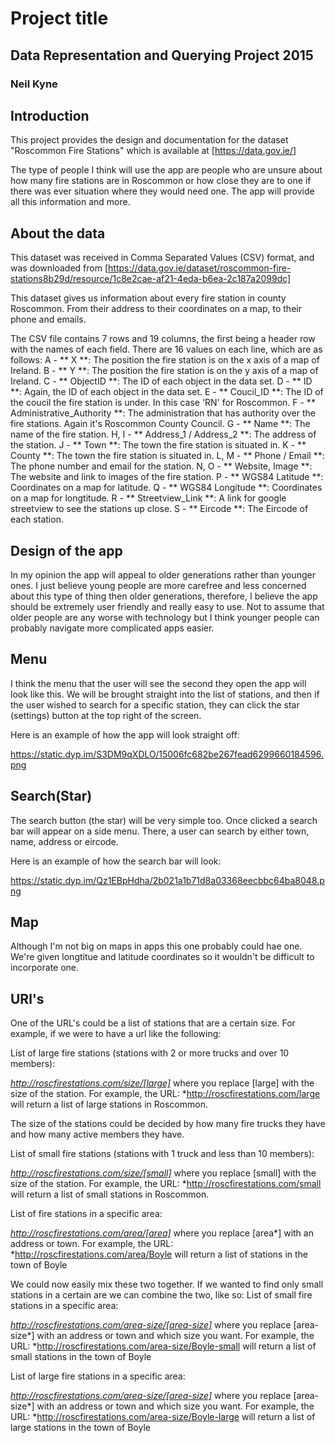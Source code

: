 # Project title
## Data Representation and Querying Project 2015
### Neil Kyne

## Introduction
This project provides the design and documentation for the dataset "Roscommon Fire Stations" which is available at [https://data.gov.ie/]

The type of people I think will use the app are people who are unsure about how many fire stations are in Roscommon or how close they are to one if there was ever situation where they would need one. The app will provide all this information and more.

## About the data
This dataset was received in Comma Separated Values (CSV) format, and was downloaded from [https://data.gov.ie/dataset/roscommon-fire-stations8b29d/resource/1c8e2cae-af21-4eda-b6ea-2c187a2099dc]

This dataset gives us information about every fire station in county Roscommon. From their address to their coordinates on a map, to their phone and emails.

The CSV file contains 7 rows and 19 columns, the first being a header row with the names of each field.
There are 16 values on each line, which are as follows:
    A - ** X **: The position the fire station is on the x axis of a map of Ireland.
    B - ** Y **: The position the fire station is on the y axis of a map of Ireland.
    C - ** ObjectID **: The ID of each object in the data set.
    D - ** ID **: Again, the ID of each object in the data set.
    E - ** Coucil_ID **: The ID of the coucil the fire station is under. In this case 'RN' for Roscommon.
    F - ** Administrative_Authority **: The administration that has authority over the fire stations. Again it's Roscommon County Council.
    G - ** Name **: The name of the fire station.
    H, I - ** Address_1 / Address_2 **: The address of the station.
    J - ** Town **: The town the fire station is situated in.
    K - ** County **: The town the fire station is situated in.
    L, M - ** Phone / Email **: The phone number and email for the station.
    N, O - ** Website, Image **: The website and link to images of the fire station.
    P - ** WGS84 Latitude **: Coordinates on a map for latitude.
    Q - ** WGS84 Longitude **: Coordinates on a map for longtitude.
    R - ** Streetview_Link **: A link for google streetview to see the stations up close.
    S - ** Eircode **: The Eircode of each station.
    
## Design of the app
In my opinion the app will appeal to older generations rather than younger ones. I just believe young people are more carefree and less concerned about this type of thing then older generations, therefore, I believe the app should be extremely user friendly and really easy to use. Not to assume that older people are any worse with technology but I think younger people can probably navigate more complicated apps easier.

## Menu
I think the menu that the user will see the second they open the app will look like this. We will be brought straight into the list of stations, and then if the user wished to search for a specific station, they can click the star (settings) button at the top right of the screen.
    
Here is an example of how the app will look straight off:

https://static.dyp.im/S3DM9qXDLO/15006fc682be267fead6299660184596.png
    
## Search(Star)
The search button (the star) will be very simple too. Once clicked a search bar will appear on a side menu. There, a user can search by either town, name, address or eircode.
    
    
Here is an example of how the search bar will look:
    
https://static.dyp.im/Qz1EBpHdha/2b021a1b71d8a03368eecbbc64ba8048.png

## Map
Although I'm not big on maps in apps this one probably could hae one. We're given longtitue and latitude coordinates so it wouldn't be difficult to incorporate one.
    
## URl's
One of the URL's could be a list of stations that are a certain size. For example, if we were to have a url like the following:

List of large fire stations (stations with 2 or more trucks and over 10 members):

*http://roscfirestations.com/size/[large]*
where you replace [large] with the size of the station.
For example, the URL:
*http://roscfirestations.com/large
will return a list of large stations in Roscommon.

The size of the stations could be decided by how many fire trucks they have and how many active members they have.

List of small fire stations (stations with 1 truck and less than 10 members):

*http://roscfirestations.com/size/[small]*
where you replace [small] with the size of the station.
For example, the URL:
*http://roscfirestations.com/small
will return a list of small stations in Roscommon.

List of fire stations in a specific area:

*http://roscfirestations.com/area/[area]*
where you replace [area*] with an address or town.
For example, the URL:
*http://roscfirestations.com/area/Boyle
will return a list of stations in the town of Boyle

We could now easily mix these two together. If we wanted to find only small stations in a certain are we can combine the two, like so:
List of small fire stations in a specific area:

*http://roscfirestations.com/area-size/[area-size]*
where you replace [area-size*] with an address or town and which size you want.
For example, the URL:
*http://roscfirestations.com/area-size/Boyle-small
will return a list of small stations in the town of Boyle

List of large fire stations in a specific area:

*http://roscfirestations.com/area-size/[area-size]*
where you replace [area-size*] with an address or town and which size you want.
For example, the URL:
*http://roscfirestations.com/area-size/Boyle-large
will return a list of large stations in the town of Boyle








    
    
    
    
    
    